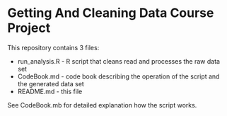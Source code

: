 # Getting And Cleaning Data Course Project

This repository contains 3 files:
* run_analysis.R - R script that cleans read and processes the raw data set
* CodeBook.md - code book describing the operation of the script and 
  the generated data set
* README.md - this file

See CodeBook.mb for detailed explanation how the script works. 
